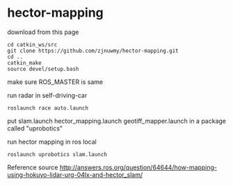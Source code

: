 # hector-mapping

download from this page
```
cd catkin_ws/src
git clone https://github.com/zjnuwmy/hector-mapping.git
cd ..
catkin_make
source devel/setup.bash
```

make sure ROS_MASTER is same

run radar in self-driving-car
```
roslaunch race auto.launch
```

put slam.launch  hector_mapping.launch  geotiff_mapper.launch in a package called "uprobotics"




run hector mapping in ros local

```
roslaunch uprobotics slam.launch 
```

Reference source
http://answers.ros.org/question/64644/how-mapping-using-hokuyo-lidar-urg-04lx-and-hector_slam/
